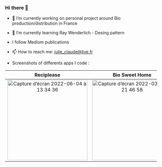 ### Hi there 👋

- 🔭 I’m currently working on personal project around Bio production/distribution in France  
- 🌱 I’m currently learning Ray Wenderlich - Desing pattern
- I follow Medium publications
- 📫 How to reach me: julie_claude@live.fr


- Screenshots of differents apps I code :

|  Reciplease                |      Bio Sweet Home         |        Le Baluchon
|:-------------------------:|:-------------------------:|:-------------------------:
<img width="265" alt="Capture d’écran 2022-06-04 à 13 34 36" src="https://user-images.githubusercontent.com/79853433/171997216-7ddde23c-7890-498b-8b24-22198fac4c8e.png"> | <img width="265" alt="Capture d’écran 2022-03-26 à 21 46 58" src="https://user-images.githubusercontent.com/79853433/160256525-6ccd2908-cc04-43b3-8cd5-0bb1390c5f1e.png"> | <img width="265" alt="Capture d’écran 2022-03-26 à 21 49 35" src="https://user-images.githubusercontent.com/79853433/160256611-2ce987ea-f455-4719-81cb-fe41a22f261e.png">


